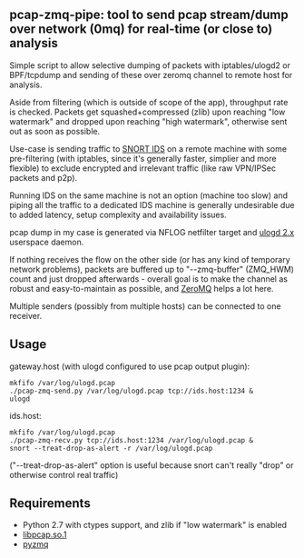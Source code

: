 pcap-zmq-pipe: tool to send pcap stream/dump over network (0mq) for real-time (or close to) analysis
--------------------

Simple script to allow selective dumping of packets with iptables/ulogd2 or
BPF/tcpdump and sending of these over zeromq channel to remote host for
analysis.

Aside from filtering (which is outside of scope of the app), throughput rate is
checked. Packets get squashed+compressed (zlib) upon reaching "low watermark"
and dropped upon reaching "high watermark", otherwise sent out as soon as
possible.

Use-case is sending traffic to [SNORT IDS](http://snort.org) on a remote machine
with some pre-filtering (with iptables, since it's generally faster, simplier
and more flexible) to exclude encrypted and irrelevant traffic (like raw
VPN/IPSec packets and p2p).

Running IDS on the same machine is not an option (machine too slow) and piping
all the traffic to a dedicated IDS machine is generally undesirable due to added
latency, setup complexity and availability issues.

pcap dump in my case is generated via NFLOG netfilter target and [ulogd
2.x](http://www.netfilter.org/projects/ulogd/) userspace daemon.

If nothing receives the flow on the other side (or has any kind of temporary
network problems), packets are buffered up to "--zmq-buffer" (ZMQ_HWM) count and
just dropped afterwards - overall goal is to make the channel as robust and
easy-to-maintain as possible, and [ZeroMQ](http://zeromq.org/) helps a lot here.

Multiple senders (possibly from multiple hosts) can be connected to one
receiver.


Usage
--------------------

gateway.host (with ulogd configured to use pcap output plugin):

	mkfifo /var/log/ulogd.pcap
	./pcap-zmq-send.py /var/log/ulogd.pcap tcp://ids.host:1234 &
	ulogd

ids.host:

	mkfifo /var/log/ulogd.pcap
	./pcap-zmq-recv.py tcp://ids.host:1234 /var/log/ulogd.pcap &
	snort --treat-drop-as-alert -r /var/log/ulogd.pcap

("--treat-drop-as-alert" option is useful because snort can't really "drop" or
otherwise control real traffic)


Requirements
--------------------

* Python 2.7 with ctypes support, and zlib if "low watermark" is enabled
* [libpcap.so.1](http://www.tcpdump.org/)
* [pyzmq](https://github.com/zeromq/pyzmq)
